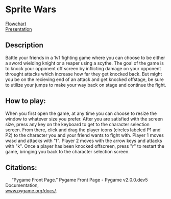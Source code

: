 # Sprite Wars

[Flowchart]()  
[Presentation](https://docs.google.com/presentation/d/1H5Auej1WupOknXnxyhR2Xu6lyvmJHqLL-JC3GiveYKw/edit?usp=sharing)

## Description

Battle your friends in a 1v1 fighting game where you can choose to be either a sword wielding knight or a reaper using a scythe. The goal of the game is to knock your opponent off screen by inflicting damage on your opponent throught attacks which increase how far they get knocked back. But might you be on the recieving end of an attack and get knocked offstage, be sure to utilize your jumps to make your way back on stage and continue the fight.

## How to play:

When you first open the game, at any time you can choose to resize the window to whatever size you prefer. After you are satisfied with the screen size, press any key on the keyboard to get to the character selection screen. From there, click and drag the player icons (circles labeled P1 and P2) to the character you and your friend wants to fight with. Player 1 moves wasd and attacks with "f". Player 2 moves with the arrow keys and attacks with "k". Once a player has been knocked offscreen, press "r" to restart the game, bringing you back to the character selection screen.

## Citations: 

&nbsp;&nbsp;&nbsp;&nbsp;&nbsp;“Pygame Front Page.” Pygame Front Page - Pygame v2.0.0.dev5 Documentation,  
www.pygame.org/docs/.

